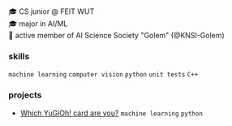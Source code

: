 🎓 CS junior @ FEIT WUT  
🎓 major in AI/ML  
🔬 active member of AI Science Society "Golem" (@KNSI-Golem)  

### skills
`machine learning` `computer vision` `python` `unit tests` `C++`

### projects
- [Which YuGiOh! card are you?](https://github.com/mlojek/which-yugioh-card-are-you) `machine learning` `python`
